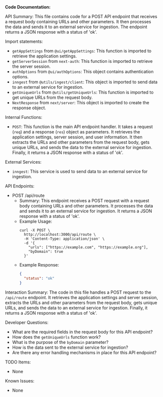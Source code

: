 **Code Documentation:**

API Summary:
This file contains code for a POST API endpoint that receives a request body containing URLs and other parameters. It then processes the data and sends it to an external service for ingestion. The endpoint returns a JSON response with a status of 'ok'.

Import statements:
- `getAppSettings` from `@ui/getAppSettings`: This function is imported to retrieve the application settings.
- `getServerSession` from `next-auth`: This function is imported to retrieve the server session.
- `authOptions` from `@ui/authOptions`: This object contains authentication options.
- `inngest` from `@utils/ingest/client`: This object is imported to send data to an external service for ingestion.
- `getUniqueUrls` from `@utils/getUniqueUrls`: This function is imported to get unique URLs from the request body.
- `NextResponse` from `next/server`: This object is imported to create the response object.

Internal Functions:
- `POST`: This function is the main API endpoint handler. It takes a request (`req`) and a response (`res`) object as parameters. It retrieves the application settings, server session, and user information. It then extracts the URLs and other parameters from the request body, gets unique URLs, and sends the data to the external service for ingestion. Finally, it returns a JSON response with a status of 'ok'.

External Services:
- `inngest`: This service is used to send data to an external service for ingestion.

API Endpoints:
- POST /api/route
  - Summary: This endpoint receives a POST request with a request body containing URLs and other parameters. It processes the data and sends it to an external service for ingestion. It returns a JSON response with a status of 'ok'.
  - Example Usage:
    ```
    curl -X POST \
      http://localhost:3000/api/route \
      -H 'Content-Type: application/json' \
      -d '{
        "urls": ["https://example.com", "https://example.org"],
        "byDomain": true
      }'
    ```
  - Example Response:
    ```json
    {
      "status": "ok"
    }
    ```

Interaction Summary:
The code in this file handles a POST request to the `/api/route` endpoint. It retrieves the application settings and server session, extracts the URLs and other parameters from the request body, gets unique URLs, and sends the data to an external service for ingestion. Finally, it returns a JSON response with a status of 'ok'.

Developer Questions:
- What are the required fields in the request body for this API endpoint?
- How does the `getUniqueUrls` function work?
- What is the purpose of the `byDomain` parameter?
- How is the data sent to the external service for ingestion?
- Are there any error handling mechanisms in place for this API endpoint?

TODO Items:
- None

Known Issues:
- None
